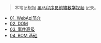 > 本笔记根据 [黑马程序员前端教学视频](https://www.bilibili.com/video/BV1Sy4y1C7ha?from=search&seid=3281043067191613773) 记录。

- [01. WebApi简介](BOM&DOM/01)
- [02. DOM](BOM&DOM/02)
- [03. 事件高级](BOM&DOM/03)
- [04. BOM 基础](BOM&DOM/04)
